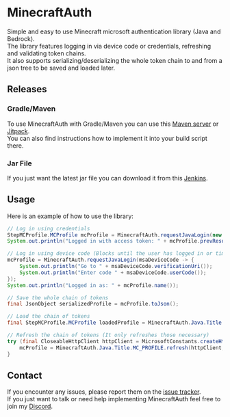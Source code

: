 # MinecraftAuth
Simple and easy to use Minecraft microsoft authentication library (Java and Bedrock).  
The library features logging in via device code or credentials, refreshing and validating token chains.  
It also supports serializing/deserializing the whole token chain to and from a json tree to be saved and loaded later.

## Releases
### Gradle/Maven
To use MinecraftAuth with Gradle/Maven you can use this [Maven server](https://maven.lenni0451.net/#/releases/net/raphimc/MinecraftAuth) or [Jitpack](https://jitpack.io/#RaphiMC/MinecraftAuth).  
You can also find instructions how to implement it into your build script there.

### Jar File
If you just want the latest jar file you can download it from this [Jenkins](https://build.lenni0451.net/job/MinecraftAuth/).

## Usage
Here is an example of how to use the library:
```java
// Log in using credentials
StepMCProfile.MCProfile mcProfile = MinecraftAuth.requestJavaLogin(new StepCredentialsMsaCode.MsaCredentials("test@email.com", "password"));
System.out.println("Logged in with access token: " + mcProfile.prevResult().prevResult().access_token());

// Log in using device code (Blocks until the user has logged in or timeout is reached)
mcProfile = MinecraftAuth.requestJavaLogin(msaDeviceCode -> {
    System.out.println("Go to " + msaDeviceCode.verificationUri());
    System.out.println("Enter code " + msaDeviceCode.userCode());
});
System.out.println("Logged in as: " + mcProfile.name());

// Save the whole chain of tokens
final JsonObject serializedProfile = mcProfile.toJson();

// Load the chain of tokens
final StepMCProfile.MCProfile loadedProfile = MinecraftAuth.Java.Title.MC_PROFILE.fromJson(serializedProfile);

// Refresh the chain of tokens (It only refreshes those necessary)
try (final CloseableHttpClient httpClient = MicrosoftConstants.createHttpClient()) {
    mcProfile = MinecraftAuth.Java.Title.MC_PROFILE.refresh(httpClient, mcProfile);
}
```

## Contact
If you encounter any issues, please report them on the
[issue tracker](https://github.com/RaphiMC/MinecraftAuth/issues).  
If you just want to talk or need help implementing MinecraftAuth feel free to join my
[Discord](https://discord.gg/dCzT9XHEWu).

